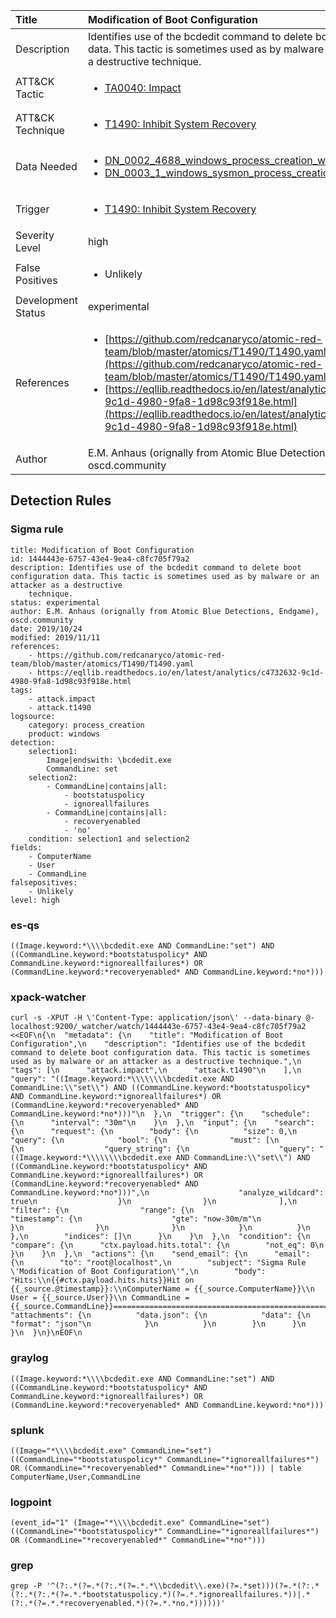 | Title                | Modification of Boot Configuration                                                                                                                                                 |
|:---------------------|:------------------------------------------------------------------------------------------------------------------------------------------------------------|
| Description          | Identifies use of the bcdedit command to delete boot configuration data. This tactic is sometimes used as by malware or an attacker as a destructive technique.                                                                                                                                           |
| ATT&amp;CK Tactic    |  <ul><li>[TA0040: Impact](https://attack.mitre.org/tactics/TA0040)</li></ul>  |
| ATT&amp;CK Technique | <ul><li>[T1490: Inhibit System Recovery](https://attack.mitre.org/techniques/T1490)</li></ul>  |
| Data Needed          | <ul><li>[DN_0002_4688_windows_process_creation_with_commandline](../Data_Needed/DN_0002_4688_windows_process_creation_with_commandline.md)</li><li>[DN_0003_1_windows_sysmon_process_creation](../Data_Needed/DN_0003_1_windows_sysmon_process_creation.md)</li></ul>  |
| Trigger              | <ul><li>[T1490: Inhibit System Recovery](../Triggers/T1490.md)</li></ul>  |
| Severity Level       | high |
| False Positives      | <ul><li>Unlikely</li></ul>  |
| Development Status   | experimental |
| References           | <ul><li>[https://github.com/redcanaryco/atomic-red-team/blob/master/atomics/T1490/T1490.yaml](https://github.com/redcanaryco/atomic-red-team/blob/master/atomics/T1490/T1490.yaml)</li><li>[https://eqllib.readthedocs.io/en/latest/analytics/c4732632-9c1d-4980-9fa8-1d98c93f918e.html](https://eqllib.readthedocs.io/en/latest/analytics/c4732632-9c1d-4980-9fa8-1d98c93f918e.html)</li></ul>  |
| Author               | E.M. Anhaus (orignally from Atomic Blue Detections, Endgame), oscd.community |


## Detection Rules

### Sigma rule

```
title: Modification of Boot Configuration
id: 1444443e-6757-43e4-9ea4-c8fc705f79a2
description: Identifies use of the bcdedit command to delete boot configuration data. This tactic is sometimes used as by malware or an attacker as a destructive
    technique.
status: experimental
author: E.M. Anhaus (orignally from Atomic Blue Detections, Endgame), oscd.community
date: 2019/10/24
modified: 2019/11/11
references:
    - https://github.com/redcanaryco/atomic-red-team/blob/master/atomics/T1490/T1490.yaml
    - https://eqllib.readthedocs.io/en/latest/analytics/c4732632-9c1d-4980-9fa8-1d98c93f918e.html
tags:
    - attack.impact
    - attack.t1490
logsource:
    category: process_creation
    product: windows
detection:
    selection1:
        Image|endswith: \bcdedit.exe
        CommandLine: set
    selection2:
        - CommandLine|contains|all:
            - bootstatuspolicy
            - ignoreallfailures
        - CommandLine|contains|all:
            - recoveryenabled
            - 'no'
    condition: selection1 and selection2
fields:
    - ComputerName
    - User
    - CommandLine
falsepositives:
    - Unlikely
level: high

```





### es-qs
    
```
((Image.keyword:*\\\\bcdedit.exe AND CommandLine:"set") AND ((CommandLine.keyword:*bootstatuspolicy* AND CommandLine.keyword:*ignoreallfailures*) OR (CommandLine.keyword:*recoveryenabled* AND CommandLine.keyword:*no*)))
```


### xpack-watcher
    
```
curl -s -XPUT -H \'Content-Type: application/json\' --data-binary @- localhost:9200/_watcher/watch/1444443e-6757-43e4-9ea4-c8fc705f79a2 <<EOF\n{\n  "metadata": {\n    "title": "Modification of Boot Configuration",\n    "description": "Identifies use of the bcdedit command to delete boot configuration data. This tactic is sometimes used as by malware or an attacker as a destructive technique.",\n    "tags": [\n      "attack.impact",\n      "attack.t1490"\n    ],\n    "query": "((Image.keyword:*\\\\\\\\bcdedit.exe AND CommandLine:\\"set\\") AND ((CommandLine.keyword:*bootstatuspolicy* AND CommandLine.keyword:*ignoreallfailures*) OR (CommandLine.keyword:*recoveryenabled* AND CommandLine.keyword:*no*)))"\n  },\n  "trigger": {\n    "schedule": {\n      "interval": "30m"\n    }\n  },\n  "input": {\n    "search": {\n      "request": {\n        "body": {\n          "size": 0,\n          "query": {\n            "bool": {\n              "must": [\n                {\n                  "query_string": {\n                    "query": "((Image.keyword:*\\\\\\\\bcdedit.exe AND CommandLine:\\"set\\") AND ((CommandLine.keyword:*bootstatuspolicy* AND CommandLine.keyword:*ignoreallfailures*) OR (CommandLine.keyword:*recoveryenabled* AND CommandLine.keyword:*no*)))",\n                    "analyze_wildcard": true\n                  }\n                }\n              ],\n              "filter": {\n                "range": {\n                  "timestamp": {\n                    "gte": "now-30m/m"\n                  }\n                }\n              }\n            }\n          }\n        },\n        "indices": []\n      }\n    }\n  },\n  "condition": {\n    "compare": {\n      "ctx.payload.hits.total": {\n        "not_eq": 0\n      }\n    }\n  },\n  "actions": {\n    "send_email": {\n      "email": {\n        "to": "root@localhost",\n        "subject": "Sigma Rule \'Modification of Boot Configuration\'",\n        "body": "Hits:\\n{{#ctx.payload.hits.hits}}Hit on {{_source.@timestamp}}:\\nComputerName = {{_source.ComputerName}}\\n        User = {{_source.User}}\\n CommandLine = {{_source.CommandLine}}================================================================================\\n{{/ctx.payload.hits.hits}}",\n        "attachments": {\n          "data.json": {\n            "data": {\n              "format": "json"\n            }\n          }\n        }\n      }\n    }\n  }\n}\nEOF\n
```


### graylog
    
```
((Image.keyword:*\\\\bcdedit.exe AND CommandLine:"set") AND ((CommandLine.keyword:*bootstatuspolicy* AND CommandLine.keyword:*ignoreallfailures*) OR (CommandLine.keyword:*recoveryenabled* AND CommandLine.keyword:*no*)))
```


### splunk
    
```
((Image="*\\\\bcdedit.exe" CommandLine="set") ((CommandLine="*bootstatuspolicy*" CommandLine="*ignoreallfailures*") OR (CommandLine="*recoveryenabled*" CommandLine="*no*"))) | table ComputerName,User,CommandLine
```


### logpoint
    
```
(event_id="1" (Image="*\\\\bcdedit.exe" CommandLine="set") ((CommandLine="*bootstatuspolicy*" CommandLine="*ignoreallfailures*") OR (CommandLine="*recoveryenabled*" CommandLine="*no*")))
```


### grep
    
```
grep -P '^(?:.*(?=.*(?:.*(?=.*.*\\bcdedit\\.exe)(?=.*set)))(?=.*(?:.*(?:.*(?:.*(?=.*.*bootstatuspolicy.*)(?=.*.*ignoreallfailures.*))|.*(?:.*(?=.*.*recoveryenabled.*)(?=.*.*no.*))))))'
```



